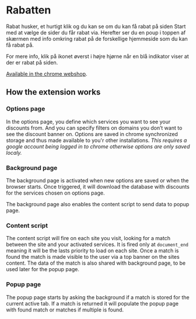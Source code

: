 # Rabatten

Rabat husker, et hurtigt klik og du kan se om du kan få rabat på siden
Start med at vælge de sider du får rabat via. Herefter ser du en poup i toppen af skærmen med info omkring rabat på de forskellige hjemmeside som du kan få rabat på.

For mere info, klik på ikonet øverst i højre hjørne når en blå indikator viser at der er rabat på siden.

[Available in the chrome webshop](https://chrome.google.com/webstore/detail/rabatten/ekaaoiehoehhfffifhgclflhjjkppdnc/).

## How the extension works

### Options page
In the options page, you define which services you want to see your discounts from. And you can specify filters on domains you don’t want to see the discount banner on.
Options are saved in chrome synchronized storage and thus made available to you'r other installations. 
*This requires a google account being logged in to chrome otherwise options are only saved localy.*

### Background page
The background page is activated when new options are saved or when the browser starts. Once triggered, it will download the database with discounts for the services chosen on options page. 

The background page also enables the content script to send data to popup page.

### Content script
The content script will fire on each site you visit, looking for a match between the site and your activated services. It is fired only at `document_end` meaning it will be the lasts priority to load on each site. Once a match is found the match is made visible to the user via a top banner on the sites content. The data of the match is also shared with background page, to be used later for the popup page.

### Popup page
The popup page starts by asking the background if a match is stored for the current active tab. If a match is returned it will populate the popup page with found match or matches if multiple is found.
